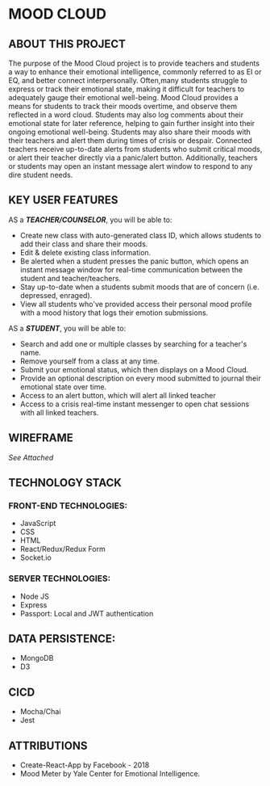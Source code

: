 # MOOD CLOUD 

## ABOUT THIS PROJECT
The purpose of the Mood Cloud project is to provide teachers and students a way to enhance their emotional intelligence, commonly referred to as EI or EQ, and better connect interpersonally. Often,many students struggle to express or track their emotional state, making it difficult for teachers to adequately gauge their emotional well-being. Mood Cloud provides a means for students to track their moods overtime, and observe them reflected in a word cloud. Students may also log comments about their emotional state for later reference, helping to gain further insight into their ongoing emotional well-being. Students may also share their moods with their teachers and alert them during times of crisis or despair. Connected teachers receive up-to-date alerts from students who submit critical moods, or alert their teacher directly via a panic/alert button. Additionally, teachers or students may open an instant message alert window to respond to any dire student needs.


## KEY USER FEATURES
AS a ***TEACHER/COUNSELOR***, you will be able to:
* Create new class with auto-generated class ID, which allows students to add their class and        share their moods.
* Edit & delete existing class information.
* Be alerted when a student presses the panic button, which opens an instant message window for      real-time communication between the student and teacher/teachers.
* Stay up-to-date when a students submit moods that are of concern (i.e. depressed, enraged).
* View all students who've provided access their personal mood profile with a mood history that      logs their emotion submissions.

AS a ***STUDENT***, you will be able to:
* Search and add one or multiple classes by searching for a teacher's name.
* Remove yourself from a class at any time.
* Submit your emotional status, which then displays on a Mood Cloud.
* Provide an optional description on every mood submitted to journal their emotional state over      time.
* Access to an alert button, which will alert all linked teacher
* Access to a crisis real-time instant messenger to open chat sessions with all linked teachers.

## WIREFRAME
*See Attached*

## TECHNOLOGY STACK

### FRONT-END TECHNOLOGIES:
* JavaScript
* CSS
* HTML
* React/Redux/Redux Form
* Socket.io


### SERVER TECHNOLOGIES:
* Node JS
* Express
* Passport: Local and JWT authentication

## DATA PERSISTENCE:
* MongoDB
* D3

## CICD
* Mocha/Chai
* Jest

##

## ATTRIBUTIONS
* Create-React-App by Facebook - 2018
* Mood Meter by Yale Center for Emotional Intelligence.